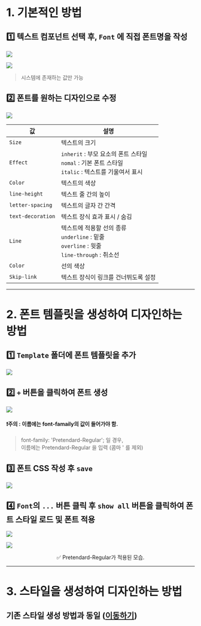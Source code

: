 <style>
.flex {
  display : flex;
}
.fs20 {
	font-size : 20px;
}
.fs30 {
	font-size : 30px;
}
.wd300 {
  width : 300px;
  margin : auto;
}
.wd400 {
  width : 400px;
  margin : auto;
}
.wd500 {
  width : 500px;
  margin : auto;
}
.gradBtn{
  background-color : rgb(70,70,70);
  color : white;
  border : 1px solid rgba(255,255,255,0.5);
  border-radius : 5px;
}
.mgauto{
   margin : auto;
}
</style>



<h1 class="fs30"> 1. 기본적인 방법 </h1>


## 1️⃣ 텍스트 컴포넌트 선택 후, `Font` 에 직접 폰트명을 작성

![](https://wikidocs.net/images/page/276285/%EC%8A%A4%ED%81%AC%EB%A6%B0%EC%83%B7_2025-02-14_160518.png)

![](https://wikidocs.net/images/page/276285/%EC%8A%A4%ED%81%AC%EB%A6%B0%EC%83%B7_2025-02-14_160526.png)


> 시스템에 존재하는 값만 가능

## 2️⃣ 폰트를 원하는 디자인으로 수정 

![](https://wikidocs.net/images/page/276285/%EC%8A%A4%ED%81%AC%EB%A6%B0%EC%83%B7_2025-02-14_163719.png)



| 값 | 설명 |
|--|--|
| `Size` | 텍스트의 크기 |
|`Effect` | `inherit` :  부모 요소의 폰트 스타일<br>`nomal` : 기본 폰트 스타일<br>`italic` : 텍스트를 기울여서 표시  |
|`Color` |텍스트의 색상 |
|`line-height`|텍스트 줄 간의 높이|
|`letter-spacing` | 텍스트의 글자 간 간격|
|`text-decoration` | 텍스트 장식 효과 표시 / 숨김|
|`Line`|텍스트에 적용할 선의 종류<br>`underline` : 밑줄<br> `overline` : 윗줄<br>`line-through` : 취소선|
|`Color`|선의 색상|
|`Skip-link`|텍스트 장식이 링크를 건너뛰도록 설정|

<hr>

<h1 class="fs30"> 2. 폰트 템플릿을 생성하여 디자인하는 방법 </h1>

## 1️⃣ `Template` 폴더에 폰트 템플릿을 추가

![](https://wikidocs.net/images/page/276285/%EC%8A%A4%ED%81%AC%EB%A6%B0%EC%83%B7_2025-02-14_165221.png)


## 2️⃣ `+` 버튼을 클릭하여 폰트 생성

![](https://wikidocs.net/images/page/276285/%EC%8A%A4%ED%81%AC%EB%A6%B0%EC%83%B7_2025-02-14_165602.png)

#### ❗주의 : 이름에는 font-famaily의 값이 들어가야 함.
> font-family:  'Pretendard-Regular'; 일 경우,<br>이름에는 Pretendard-Regular 을 입력 (콤마 ' 를 제외)

## 3️⃣ 폰트 CSS 작성 후 `save`

![](https://wikidocs.net/images/page/276285/%EC%8A%A4%ED%81%AC%EB%A6%B0%EC%83%B7_2025-02-14_170248.png)



## 4️⃣ `Font`의 `...` 버튼 클릭 후 `show all` 버튼을 클릭하여 폰트 스타일 로드 및 폰트 적용


![](https://wikidocs.net/images/page/276285/%EC%8A%A4%ED%81%AC%EB%A6%B0%EC%83%B7_2025-02-14_170615.png)

![](https://wikidocs.net/images/page/276285/%EC%8A%A4%ED%81%AC%EB%A6%B0%EC%83%B7_2025-02-14_170853.png)

<p style="text-align: center"> ✅ Pretendard-Regular가 적용된 모습.</p>

<hr>

<h1 class="fs30"> 3. 스타일을 생성하여 디자인하는 방법 </h1>

## 기존 스타일 생성 방법과 동일  ([이동하기](https://wikidocs.net/276232))